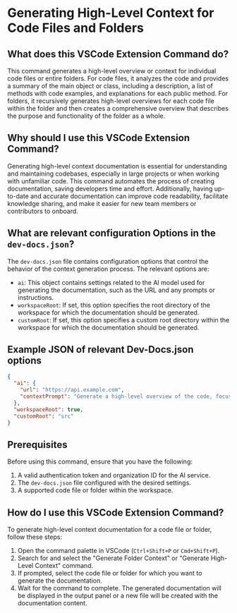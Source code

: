 
  
  # **Generating High-Level Context for Code Files and Folders**

## What does this VSCode Extension Command do?

This command generates a high-level overview or context for individual code files or entire folders. For code files, it analyzes the code and provides a summary of the main object or class, including a description, a list of methods with code examples, and explanations for each public method. For folders, it recursively generates high-level overviews for each code file within the folder and then creates a comprehensive overview that describes the purpose and functionality of the folder as a whole.

## Why should I use this VSCode Extension Command?

Generating high-level context documentation is essential for understanding and maintaining codebases, especially in large projects or when working with unfamiliar code. This command automates the process of creating documentation, saving developers time and effort. Additionally, having up-to-date and accurate documentation can improve code readability, facilitate knowledge sharing, and make it easier for new team members or contributors to onboard.

## What are relevant configuration Options in the `dev-docs.json`?

The `dev-docs.json` file contains configuration options that control the behavior of the context generation process. The relevant options are:

- `ai`: This object contains settings related to the AI model used for generating the documentation, such as the URL and any prompts or instructions.
- `workspaceRoot`: If set, this option specifies the root directory of the workspace for which the documentation should be generated.
- `customRoot`: If set, this option specifies a custom root directory within the workspace for which the documentation should be generated.

## Example JSON of relevant Dev-Docs.json options

```json
{
  "ai": {
    "url": "https://api.example.com",
    "contextPrompt": "Generate a high-level overview of the code, focusing on the main functionality and data structures."
  },
  "workspaceRoot": true,
  "customRoot": "src"
}
```

## Prerequisites

Before using this command, ensure that you have the following:

1. A valid authentication token and organization ID for the AI service.
2. The `dev-docs.json` file configured with the desired settings.
3. A supported code file or folder within the workspace.

## How do I use this VSCode Extension Command?

To generate high-level context documentation for a code file or folder, follow these steps:

1. Open the command palette in VSCode (`Ctrl+Shift+P` or `Cmd+Shift+P`).
2. Search for and select the "Generate Folder Context" or "Generate High-Level Context" command.
3. If prompted, select the code file or folder for which you want to generate the documentation.
4. Wait for the command to complete. The generated documentation will be displayed in the output panel or a new file will be created with the documentation content.
  
  